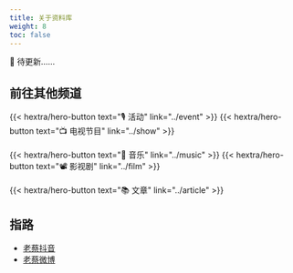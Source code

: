 ```yaml
---
title: 关于资料库
weight: 8
toc: false
---
```


🍰 待更新……

## 前往其他频道
{{< hextra/hero-button text="🎙️ 活动" link="../event" >}}
{{< hextra/hero-button text="📺 电视节目" link="../show" >}}
<br><br>
{{< hextra/hero-button text="🎻 音乐" link="../music" >}}
{{< hextra/hero-button text="📽️ 影视剧" link="../film" >}}
<br><br>
{{< hextra/hero-button text="📚 文章" link="../article" >}}


## 指路

- [老蔡抖音](https://www.douyin.com/user/MS4wLjABAAAAbHn3G08HwM_IuI7bnjOjPYmRXvpaMIHd2r3agvSa0HYk0bNoNrd7CMpWq013KoNQ/)
- [老蔡微博](https://weibo.com/u/6041616816/)
